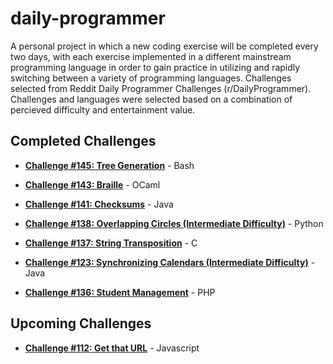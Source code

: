 daily-programmer
================

A personal project in which a new coding exercise will be completed every two days, with each exercise implemented in a different mainstream programming language in order to gain practice in utilizing and rapidly switching between a variety of programming languages. Challenges selected from Reddit Daily Programmer Challenges (r/DailyProgrammer). Challenges and languages were selected based on a combination of percieved difficulty and entertainment value.


## Completed Challenges

* [**Challenge #145: Tree Generation**](http://www.reddit.com/r/dailyprogrammer/comments/1t0r09/121613_challenge_145_easy_tree_generation/) - Bash

* [**Challenge #143: Braille**](http://www.reddit.com/r/dailyprogrammer/comments/1s061q/120313_challenge_143_easy_braille/) - OCaml

* [**Challenge #141: Checksums**](http://www.reddit.com/r/dailyprogrammer/comments/1qwkdz/111113_challenge_141_easy_checksums/) - Java

* [**Challenge #138: Overlapping Circles (Intermediate Difficulty)**](http://www.reddit.com/r/dailyprogrammer/comments/1s6484/120513_challenge_138_intermediate_overlapping/) - Python

* [**Challenge #137: String Transposition**](http://www.reddit.com/r/dailyprogrammer/comments/1m1jam/081313_challenge_137_easy_string_transposition/) - C

* [**Challenge #123: Synchronizing Calendars (Intermediate Difficulty)**](http://www.reddit.com/r/dailyprogrammer/comments/1dx3wj/050813_challenge_123_intermediate_synchronizing/) - Java

* [**Challenge #136: Student Management**](http://www.reddit.com/r/dailyprogrammer/comments/1kphtf/081313_challenge_136_easy_student_management/) - PHP

## Upcoming Challenges

* [**Challenge #112: Get that URL**](http://www.reddit.com/r/dailyprogrammer/comments/137f7t/11142012_challenge_112_easyget_that_url/) - Javascript
